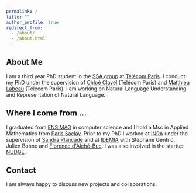 ```yaml
---
permalink: /
title: ""
author_profile: true
redirect_from: 
  - /about/
  - /about.html
---
```

About Me
------
I am a third year PhD student in the [SSA group](http://www.tsi.telecom-paristech.fr/ssa/) at [Télécom Paris](https://www.telecom-paris.fr/?gclid=CjwKCAiAsIDxBRAsEiwAV76N89LYpkw3jL-RpHJRYMKXNca6sT3YVTEluBSXak3h9QT1rJ1CXr3DuBoC2LUQAvD_BwE).
I conduct my PhD under the supervision of [Chloé Clavel](https://clavel.wp.imt.fr/) (Télécom Paris) and [Matthieu Labeau](https://perso.limsi.fr/labeau/index.html) (Télécom Paris). I am working on Natural Language Understanding and Representation of Natural Language.
 
Where I come from ...
------
I graduated from [ENSIMAG](https://ensimag.grenoble-inp.fr/) in computer science and I hold a Msc in Applied Mathematics from [Paris Saclay](https://www.universite-paris-saclay.fr/).
Prior to my PhD I worked at [INRA](http://maiage.jouy.inra.fr/) under the supervision of [Sandra Plancade](http://genome.jouy.inra.fr/~splancade/) and at [IDEMIA](https://www.idemia.com/fr) with Stephane Gentric, Julien Bohne and [Florence d'Alché-Buc](https://perso.telecom-paristech.fr/fdalche/). I was also involved in the startup [NUDGE](https://nudge-apm.com/fr/).

Contact
------
I am always happy to discuss new projects and collaborations.
